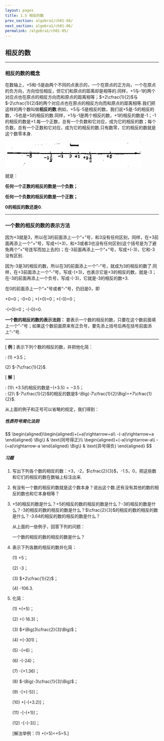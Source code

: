 ```yaml
---
layout: pages
title: 1.5 相反的数
prev_section: algebra1/ch01-04/
next_section: algebra1/ch01-06/
permalink: /algebra1/ch01-05/
---
```


相反的数
--------

----

### 相反的数的概念

在数轴上，+5和-5是由两个不同的点表示的，一个在原点的正方向，一个在原点的负方向，方向恰恰相反，但它们和原点的距离却是相等的.同样，+1与-1的两个对应点也在原点的相反方向而和原点的距离相等；$+2\cfrac{1}{2}$与$-2\cfrac{1}{2}$的两个对应点也在原点的相反方向而和原点的距离相等.我们把这样的两个数叫做**相反的数**.例如，+5与-5是相反的数，我们说+5是-5的相反的数，-5也是+5的相反的数.同样，+1与-1是两个相反的数，+1的相反的数是-1；-1的相反的数是+1.每一个正数，总有一个负数和它对应，成为它的相反的数；每个负数，总有一个正数和它对应，成为它的相反的数.只有数零，它的相反的数就是这个数零本身.

![图：1.4](../images/019.png)

就是：

__任何一个正数的相反的数是一个负数；__

__任何一个负数的相反的数是一个正数；__

__0的相反的数还是0.__

----

### 一个数的相反的数的表示方法

因为+3就是3，所以在3的前面添上一个“+”号，和3没有任何区别，同样，在+3前面再添上一个“+”号，写成+(+3)，和+3或者3也没有任何区别(这个括号是为了避免两个“+”号连写而加上去的)；在-3前面再添上一个“+”号，写成+(-3)，它和-3没有区别.

因为-3是3的相反的数，所以在3的前面添上一个“-”号，就成为3的相反的数了.同样，在+3前面添上一个“-”号，写成-(+3)，也表示它是+3的相反的数，就是-3；在-3的前面再添上一个负号，写成-(-3)，它就是-3的相反的数+3.

在0的前面添上一个“+”号或者“-”号，仍旧是0，即

+0=0；-0=0；+(+0)=0；+(-0)=0；

-(+0)=0；-(-0)=0.

**一个数的相反的数的表示法则：** 要表示一个数的相反的数，只要在这个数前面填上一个“-”号；如果这个数前面原来有正负号，要先添上括号后再在括号前面添上“-”号.

----

[ **例** ] 表示下列个数的相反的数，并把他化简：

: (1) +3.5；

  (2) $-7\cfrac{1}{2}$.

[ **解** ]

:  (1)\ $+3.5$的相反的数是$-(+3.5)=-3.5$；  
:  (2)\ $-7\cfrac{1}{2}$的相反的数是$-\Big(-7\cfrac{1}{2}\Big)=+7\cfrac{1}{2}$.

从上面的例子和正号可以省略的规定，我们得到：

<div class="note info">
<h5>性质符号简化法则</h5>
<p>$$
\begin{aligned}\begin{aligned}+(+a)\rightarrow+a\\
-(-a)\rightarrow+a
\end{aligned}
\Big\} & \text{同号得正}\\
\begin{aligned}+(-a)\rightarrow-a\\
-(+a)\rightarrow-a
\end{aligned}
\Big\} & \text{异号得负}
\end{aligned}
$$</p>
</div>

<div class="note">
<h5>习题</h5>
</div>

1.  写出下列各个数的相反的数：+3，-2，$\cfrac{2}{3}$，-1.5，0，把这些数和它们的相反的数在数轴上标注出来.

2.  有没有一个数的相反的数就是这个数本身？说出这个数.还有没有其他的数的相反的数也和它本身相等？

3.  +5的相反的数是什么？+5的相反的数的相反的数是什么？-3的相反的数是什么？-3的相反的数的相反的数是什么？$\cfrac{2}{3}$的相反的数的相反的数是什么？-3.64的相反的数的相反的数是什么？

    从上面的一些例子，回答下列的问题：
    
    一个数的相反的数的相反的数是什么？

4.  表示下列各数的相反的数并化简：

    (1)  +5；

    (2)  -3；

    (3)  $+2\cfrac{1}{2}$；

    (4)  -106.3.

5.  化简：

    (1)  +(+5)；

    (2)  +(-16.3)；

    (3)  $+\Big(3\cfrac{2}{3}\Big)$；

    (4)  +(-301)；

    (5)  -(+6)；

    (6)  -(-24)；

    (7)  -(+1.36)；

    (8)  $-\Big(-3\cfrac{1}{3}\Big)$；

    (9)  -[+(-5)]；

    (10) +[-(+3.2)]；

    (11) -[-(+1)]；

    (12) -[-(-3)]；

    [解法举例：(1) +(+5)=+5=5.]



